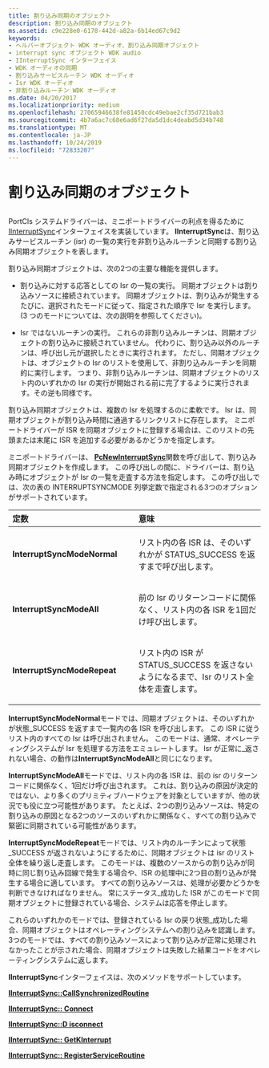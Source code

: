 ```yaml
---
title: 割り込み同期のオブジェクト
description: 割り込み同期のオブジェクト
ms.assetid: c9e228e0-6178-442d-a82a-6b14ed67c9d2
keywords:
- ヘルパーオブジェクト WDK オーディオ、割り込み同期オブジェクト
- interrupt sync オブジェクト WDK audio
- IInterruptSync インターフェイス
- WDK オーディオの同期
- 割り込みサービスルーチン WDK オーディオ
- Isr WDK オーディオ
- 非割り込みルーチン WDK オーディオ
ms.date: 04/20/2017
ms.localizationpriority: medium
ms.openlocfilehash: 27065946638fe81450cdc49ebae2cf35d721bab3
ms.sourcegitcommit: 4b7a6ac7c68e6ad6f27da5d1dc4deabd5d34b748
ms.translationtype: MT
ms.contentlocale: ja-JP
ms.lasthandoff: 10/24/2019
ms.locfileid: "72833207"
---
```

# <a name="interrupt-sync-objects"></a>割り込み同期のオブジェクト


## <span id="interrupt_sync_objects"></span><span id="INTERRUPT_SYNC_OBJECTS"></span>


PortCls システムドライバーは、ミニポートドライバーの利点を得るために[IInterruptSync](https://docs.microsoft.com/windows-hardware/drivers/ddi/portcls/nn-portcls-iinterruptsync)インターフェイスを実装しています。 **IInterruptSync**は、割り込みサービスルーチン (isr) の一覧の実行を非割り込みルーチンと同期する割り込み同期オブジェクトを表します。

割り込み同期オブジェクトは、次の2つの主要な機能を提供します。

-   割り込みに対する応答としての Isr の一覧の実行。 同期オブジェクトは割り込みソースに接続されています。 同期オブジェクトは、割り込みが発生するたびに、選択されたモードに従って、指定された順序で Isr を実行します。 (3 つのモードについては、次の説明を参照してください)。

-   Isr ではないルーチンの実行。 これらの非割り込みルーチンは、同期オブジェクトの割り込みに接続されていません。 代わりに、割り込み以外のルーチンは、呼び出し元が選択したときに実行されます。 ただし、同期オブジェクトは、オブジェクトの Isr のリストを使用して、非割り込みルーチンを同期的に実行します。 つまり、非割り込みルーチンは、同期オブジェクトのリスト内のいずれかの Isr の実行が開始される前に完了するように実行されます。その逆も同様です。

割り込み同期オブジェクトは、複数の Isr を処理するのに柔軟です。 Isr は、同期オブジェクトが割り込み時間に通過するリンクリストに存在します。 ミニポートドライバーが ISR を同期オブジェクトに登録する場合は、このリストの先頭または末尾に ISR を追加する必要があるかどうかを指定します。

ミニポートドライバーは、 [**PcNewInterruptSync**](https://docs.microsoft.com/windows-hardware/drivers/ddi/portcls/nf-portcls-pcnewinterruptsync)関数を呼び出して、割り込み同期オブジェクトを作成します。 この呼び出しの間に、ドライバーは、割り込み時にオブジェクトが Isr の一覧を走査する方法を指定します。 この呼び出しでは、次の表の INTERRUPTSYNCMODE 列挙定数で指定される3つのオプションがサポートされています。

<table>
<colgroup>
<col width="50%" />
<col width="50%" />
</colgroup>
<thead>
<tr class="header">
<th align="left">定数</th>
<th align="left">意味</th>
</tr>
</thead>
<tbody>
<tr class="odd">
<td align="left"><p><strong>InterruptSyncModeNormal</strong></p></td>
<td align="left"><p>リスト内の各 ISR は、そのいずれかが STATUS_SUCCESS を返すまで呼び出します。</p></td>
</tr>
<tr class="even">
<td align="left"><p><strong>InterruptSyncModeAll</strong></p></td>
<td align="left"><p>前の Isr のリターンコードに関係なく、リスト内の各 ISR を1回だけ呼び出します。</p></td>
</tr>
<tr class="odd">
<td align="left"><p><strong>InterruptSyncModeRepeat</strong></p></td>
<td align="left"><p>リスト内の ISR が STATUS_SUCCESS を返さないようになるまで、Isr のリスト全体を走査します。</p></td>
</tr>
</tbody>
</table>

 

**InterruptSyncModeNormal**モードでは、同期オブジェクトは、そのいずれかが状態\_SUCCESS を返すまで一覧内の各 ISR を呼び出します。 この ISR に従うリスト内のすべての Isr は呼び出されません。 このモードは、通常、オペレーティングシステムが Isr を処理する方法をエミュレートします。 Isr が正常に\_返されない場合、の動作は**InterruptSyncModeAll**と同じになります。

**InterruptSyncModeAll**モードでは、リスト内の各 ISR は、前の isr のリターンコードに関係なく、1回だけ呼び出されます。 これは、割り込みの原因が決定的ではない、より多くのプリミティブハードウェアを対象としていますが、他の状況でも役に立つ可能性があります。 たとえば、2つの割り込みソースは、特定の割り込みの原因となる2つのソースのいずれかに関係なく、すべての割り込みで緊密に同期されている可能性があります。

**InterruptSyncModeRepeat**モードでは、リスト内のルーチンによって状態\_SUCCESS が返されないようにするために、同期オブジェクトは isr のリスト全体を繰り返し走査します。 このモードは、複数のソースからの割り込みが同時に同じ割り込み回線で発生する場合や、ISR の処理中に2つ目の割り込みが発生する場合に適しています。 すべての割り込みソースは、処理が必要かどうかを判断できなければなりません。 常にステータス\_成功した ISR がこのモードで同期オブジェクトに登録されている場合、システムは応答を停止します。

これらのいずれかのモードでは、登録されている Isr の戻り状態\_成功した場合、同期オブジェクトはオペレーティングシステムへの割り込みを認識します。 3つのモードでは、すべての割り込みソースによって割り込みが正常に処理されなかったことが示された場合、同期オブジェクトは失敗した結果コードをオペレーティングシステムに返します。

**IInterruptSync**インターフェイスは、次のメソッドをサポートしています。

[**IInterruptSync::CallSynchronizedRoutine**](https://docs.microsoft.com/windows-hardware/drivers/ddi/portcls/nf-portcls-iinterruptsync-callsynchronizedroutine)

[**IInterruptSync:: Connect**](https://docs.microsoft.com/windows-hardware/drivers/ddi/portcls/nf-portcls-iinterruptsync-connect)

[**IInterruptSync::D isconnect**](https://docs.microsoft.com/windows-hardware/drivers/ddi/portcls/nf-portcls-iinterruptsync-disconnect)

[**IInterruptSync:: GetKInterrupt**](https://docs.microsoft.com/windows-hardware/drivers/ddi/portcls/nf-portcls-iinterruptsync-getkinterrupt)

[**IInterruptSync:: RegisterServiceRoutine**](https://docs.microsoft.com/windows-hardware/drivers/ddi/portcls/nf-portcls-iinterruptsync-registerserviceroutine)

 

 




